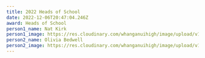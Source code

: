 ```yaml
---
title: 2022 Heads of School
date: 2022-12-06T20:47:04.246Z
award: Heads of School
person1_name: Nat Kirk
person1_image: https://res.cloudinary.com/whanganuihigh/image/upload/v1676946958/Honours%20Board/Nat_Kirk.jpg
person2_name: Olivia Bedwell
person2_image: https://res.cloudinary.com/whanganuihigh/image/upload/v1676946990/Honours%20Board/Olivia_Bedwell.jpg
---
```

